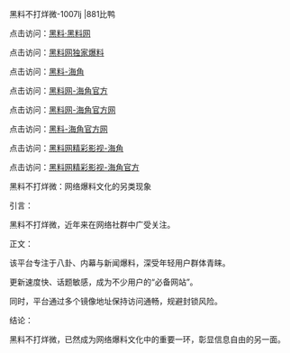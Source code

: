 黑料不打烊微-1007lj |881比鸭

点击访问：<a href="https://heiliaolvzlu3.pages.dev">黑料·黑料网</a>

点击访问：<a href="https://heiliaoyvnrda.pages.dev">黑料网独家爆料</a>

点击访问：<a href="https://heiliao5s28gk.pages.dev">黑料-海角</a>

点击访问：<a href="https://heiliaoxrq8i9.pages.dev">黑料网-海角官方</a>

点击访问：<a href="https://heiliaotlyq53.pages.dev">黑料网-海角官方网</a>

点击访问：<a href="https://heiliao3gvg9x.pages.dev">黑料-海角官方网</a>

点击访问：<a href="https://heiliaoxfe5rb.pages.dev">黑料网精彩影视-海角</a>

点击访问：<a href="https://heiliaoubleqx.pages.dev">黑料网精彩影视-海角官方</a>

黑料不打烊微：网络爆料文化的另类现象

引言：

黑料不打烊微，近年来在网络社群中广受关注。

正文：

该平台专注于八卦、内幕与新闻爆料，深受年轻用户群体青睐。

更新速度快、话题敏感，成为不少用户的“必备网站”。

同时，平台通过多个镜像地址保持访问通畅，规避封锁风险。

结论：

黑料不打烊微，已然成为网络爆料文化中的重要一环，彰显信息自由的另一面。
